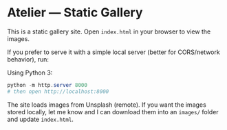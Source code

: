 # Atelier — Static Gallery

This is a static gallery site. Open `index.html` in your browser to view the images.

If you prefer to serve it with a simple local server (better for CORS/network behavior), run:

Using Python 3:

```powershell
python -m http.server 8000
# then open http://localhost:8000
```

The site loads images from Unsplash (remote). If you want the images stored locally, let me know and I can download them into an `images/` folder and update `index.html`.
